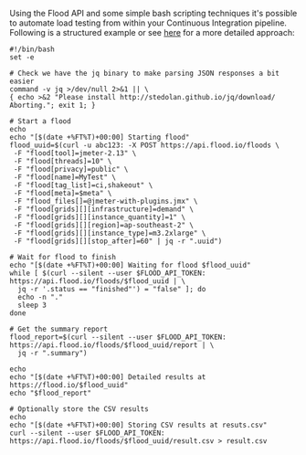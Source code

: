 Using the Flood API and some simple bash scripting techniques it's possible to automate load testing from within your Continuous Integration pipeline. Following is a structured example or see [here](https://gist.github.com/90kts/0d3f655a89b34000d73d) for a more detailed approach:

```
#!/bin/bash
set -e

# Check we have the jq binary to make parsing JSON responses a bit easier
command -v jq >/dev/null 2>&1 || \
{ echo >&2 "Please install http://stedolan.github.io/jq/download/  Aborting."; exit 1; }

# Start a flood
echo
echo "[$(date +%FT%T)+00:00] Starting flood"
flood_uuid=$(curl -u abc123: -X POST https://api.flood.io/floods \
 -F "flood[tool]=jmeter-2.13" \
 -F "flood[threads]=10" \
 -F "flood[privacy]=public" \
 -F "flood[name]=MyTest" \
 -F "flood[tag_list]=ci,shakeout" \
 -F "flood[meta]=$meta" \
 -F "flood_files[]=@jmeter-with-plugins.jmx" \
 -F "flood[grids][][infrastructure]=demand" \
 -F "flood[grids][][instance_quantity]=1" \
 -F "flood[grids][][region]=ap-southeast-2" \
 -F "flood[grids][][instance_type]=m3.2xlarge" \
 -F "flood[grids][][stop_after]=60" | jq -r ".uuid")

# Wait for flood to finish
echo "[$(date +%FT%T)+00:00] Waiting for flood $flood_uuid"
while [ $(curl --silent --user $FLOOD_API_TOKEN: https://api.flood.io/floods/$flood_uuid | \
  jq -r '.status == "finished"') = "false" ]; do
  echo -n "."
  sleep 3
done

# Get the summary report
flood_report=$(curl --silent --user $FLOOD_API_TOKEN: https://api.flood.io/floods/$flood_uuid/report | \
  jq -r ".summary")

echo
echo "[$(date +%FT%T)+00:00] Detailed results at https://flood.io/$flood_uuid"
echo "$flood_report"

# Optionally store the CSV results
echo
echo "[$(date +%FT%T)+00:00] Storing CSV results at resuts.csv"
curl --silent --user $FLOOD_API_TOKEN: https://api.flood.io/floods/$flood_uuid/result.csv > result.csv
```